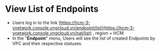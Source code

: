 # View List of Endpoints

* Users log in to the link [https://hcm-3-vnetwork.console.vngcloud.vn/endpoint/list](https://hcm-3-vnetwork.console.vngcloud.vn/nat/list) , region = HCM
* In the "**Endpoint**" menu, Users will see the list of created Endpoints by VPC and their respective statuses.
